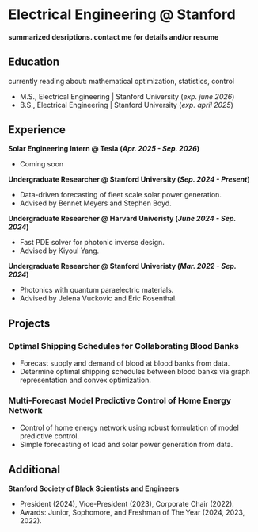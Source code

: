 
# Electrical Engineering @ Stanford

#### summarized desriptions. contact me for details and/or resume

## Education		
currently reading about: mathematical optimization, statistics, control
- M.S., Electrical Engineering | Stanford University (_exp. june 2026_)	 			        		
- B.S., Electrical Engineering | Stanford University (_exp. april 2025_) 


## Experience

**Solar Engineering Intern @ Tesla (_Apr. 2025 - Sep. 2026_)**
- Coming soon

**Undergraduate Researcher @ Stanford University (_Sep. 2024 - Present_)**
- Data-driven forecasting of fleet scale solar power generation.
- Advised by Bennet Meyers and Stephen Boyd.

**Undergraduate Researcher @ Harvard Univeristy (_June 2024 - Sep. 2024_)**
- Fast PDE solver for photonic inverse design.
- Advised by Kiyoul Yang.

**Undergraduate Researcher @ Stanford Univeristy (_Mar. 2022 - Sep. 2024_)**
- Photonics with quantum paraelectric materials. 
- Advised by Jelena Vuckovic and Eric Rosenthal.

## Projects
### Optimal Shipping Schedules for Collaborating Blood Banks
- Forecast supply and demand of blood at blood banks from data.
- Determine optimal shipping schedules between blood banks via graph representation and convex optimization.

### Multi-Forecast Model Predictive Control of Home Energy Network
- Control of home energy network using robust formulation of model predictive control. 
- Simple forecasting of load and solar power generation from data.

## Additional
**Stanford Society of Black Scientists and Engineers** 
- President (2024), Vice-President (2023), Corporate Chair (2022). 
- Awards: Junior, Sophomore, and Freshman of The Year (2024, 2023, 2022).
